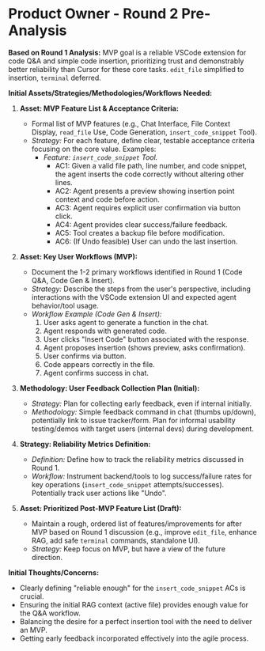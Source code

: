 # Product Owner - Round 2 Pre-Analysis

**Based on Round 1 Analysis:** MVP goal is a reliable VSCode extension for code Q&A and simple code insertion, prioritizing trust and demonstrably better reliability than Cursor for these core tasks. `edit_file` simplified to insertion, `terminal` deferred.

**Initial Assets/Strategies/Methodologies/Workflows Needed:**

1.  **Asset: MVP Feature List & Acceptance Criteria:**
    *   Formal list of MVP features (e.g., Chat Interface, File Context Display, `read_file` Use, Code Generation, `insert_code_snippet` Tool).
    *   *Strategy:* For each feature, define clear, testable acceptance criteria focusing on the core value. Examples:
        *   *Feature: `insert_code_snippet` Tool.*
            *   AC1: Given a valid file path, line number, and code snippet, the agent inserts the code correctly without altering other lines.
            *   AC2: Agent presents a preview showing insertion point context and code before action.
            *   AC3: Agent requires explicit user confirmation via button click.
            *   AC4: Agent provides clear success/failure feedback.
            *   AC5: Tool creates a backup file before modification.
            *   AC6: (If Undo feasible) User can undo the last insertion.

2.  **Asset: Key User Workflows (MVP):**
    *   Document the 1-2 primary workflows identified in Round 1 (Code Q&A, Code Gen & Insert).
    *   *Strategy:* Describe the steps from the user\'s perspective, including interactions with the VSCode extension UI and expected agent behavior/tool usage.
    *   *Workflow Example (Code Gen & Insert):*
        1.  User asks agent to generate a function in the chat.
        2.  Agent responds with generated code.
        3.  User clicks \"Insert Code\" button associated with the response.
        4.  Agent proposes insertion (shows preview, asks confirmation).
        5.  User confirms via button.
        6.  Code appears correctly in the file.
        7.  Agent confirms success in chat.

3.  **Methodology: User Feedback Collection Plan (Initial):**
    *   *Strategy:* Plan for collecting early feedback, even if internal initially.
    *   *Methodology:* Simple feedback command in chat (thumbs up/down), potentially link to issue tracker/form. Plan for informal usability testing/demos with target users (internal devs) during development.

4.  **Strategy: Reliability Metrics Definition:**
    *   *Definition:* Define how to track the reliability metrics discussed in Round 1.
    *   *Workflow:* Instrument backend/tools to log success/failure rates for key operations (`insert_code_snippet` attempts/successes). Potentially track user actions like \"Undo\".

5.  **Asset: Prioritized Post-MVP Feature List (Draft):**
    *   Maintain a rough, ordered list of features/improvements for after MVP based on Round 1 discussion (e.g., improve `edit_file`, enhance RAG, add safe `terminal` commands, standalone UI).
    *   *Strategy:* Keep focus on MVP, but have a view of the future direction.

**Initial Thoughts/Concerns:**
*   Clearly defining \"reliable enough\" for the `insert_code_snippet` ACs is crucial.
*   Ensuring the initial RAG context (active file) provides enough value for the Q&A workflow.
*   Balancing the desire for a perfect insertion tool with the need to deliver an MVP.
*   Getting early feedback incorporated effectively into the agile process. 